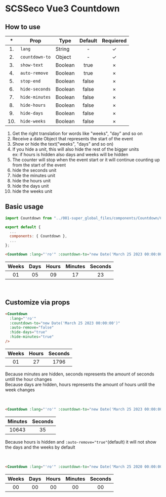 # SCSSeco Vue3 Countdown

## How to use

| \*  | Prop           | Type    | Default | Requiered |
| :-: | -------------- | ------- | :-----: | :-------: |
| 1.  | `lang`         | String  |    -    |  &check;  |
| 2.  | `countdown-to` | Object  |    -    |  &check;  |
| 3.  | `show-text`    | Boolean |  true   |  &times;  |
| 4.  | `auto-remove`  | Boolean |  true   |  &times;  |
| 5.  | `stop-end`     | Boolean |  false  |  &times;  |
| 6.  | `hide-seconds` | Boolean |  false  |  &times;  |
| 7.  | `hide-minutes` | Boolean |  false  |  &times;  |
| 8.  | `hide-hours`   | Boolean |  false  |  &times;  |
| 9.  | `hide-days`    | Boolean |  false  |  &times;  |
| 10. | `hide-weeks`   | Boolean |  false  |  &times;  |

1. Get the right translation for words like "weeks", "day" and so on
2. Receive a date Object that represents the start of the event
3. Show or hide the text("weeks", "days" and so on)
4. If you hide a unit, this will also hide the rest of the bigger units <br> ex: if hours is hidden also days and weeks will be hidden
5. The counter will stop when the event start or it will continue counting up from the start of the event
6. hide the seconds unit
7. hide the minutes unit
8. hide the hours unit
9. hide the days unit
10. hide the weeks unit

## Basic usage

```js
import Countdown from "../001-super_global_files/components/Countdown/Countdown.vue";

export default {
  ...
  components: { Countdown },
  ...
};
```

```html
<Countdown :lang="'ro'" :countdown-to="new Date('March 25 2023 00:00:00')" />
```

| Weeks | Days | Hours | Minutes | Seconds |
| :---: | :--: | :---: | :-----: | :-----: |
|  01   |  05  |  09   |   17    |   23    |

<br>

## Customize via props

```html
<Countdown
  :lang="'ro'"
  :countdown-to="new Date('March 25 2023 00:00:00')"
  :auto-remove="false"
  :hide-days="true"
  :hide-minutes="true"
/>
```

| Weeks | Hours | Seconds |
| :---: | :---: | :-----: |
|  01   |  27   |  1796   |

Because minutes are hidden, seconds represents the amount of seconds untill the hour changes <br> Because days are hidden, hours represents the amount of hours untill the week changes <br><br><br>

```html
<Countdown :lang="'ro'" :countdown-to="new Date('March 25 2023 00:00:00')" :hide-hours="true" />
```

| Minutes | Seconds |
| :-----: | :-----: |
|  10643  |   35    |

Because hours is hidden and `:auto-remove="true"`(default) it will not show the days and the weeks by default<br><br><br>

```html
<Countdown :lang="'ro'" :countdown-to="new Date('March 25 2020 00:00:00')" :stop-end="true" />
```

| Weeks | Days | Hours | Minutes | Seconds |
| :---: | :--: | :---: | :-----: | :-----: |
|  00   |  00  |  00   |   00    |   00    |
